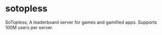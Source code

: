 sotopless
=========

SoTopless; A leaderboard server for games and gamified apps. Supports 100M users per server.
